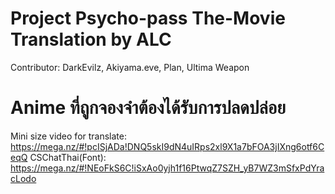 # Project Psycho-pass The-Movie Translation by ALC

Contributor:
DarkEvilz, Akiyama.eve, Plan, Ultima Weapon

# Anime ที่ถูกจองจำต้องได้รับการปลดปล่อย



Mini size video for translate: https://mega.nz/#!pcISjADa!DNQ5skI9dN4uIRps2xl9X1a7bFOA3jIXng6otf6CeqQ
CSChatThai(Font): https://mega.nz/#!NEoFkS6C!iSxAo0yjh1f16PtwqZ7SZH_yB7WZ3mSfxPdYracLodo
